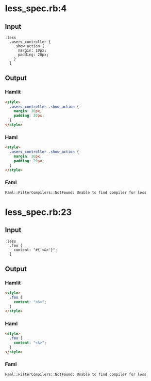 # less\_spec.rb:4
## Input
```haml
:less
  .users_controller {
    .show_action {
      margin: 10px;
      padding: 20px;
    }
  }

```

## Output
### Hamlit
```html
<style>
  .users_controller .show_action {
    margin: 10px;
    padding: 20px;
  }
</style>

```

### Haml
```html
<style>
  .users_controller .show_action {
    margin: 10px;
    padding: 20px;
  }
</style>

```

### Faml
```html
Faml::FilterCompilers::NotFound: Unable to find compiler for less
```

# less\_spec.rb:23
## Input
```haml
:less
  .foo {
    content: "#{'<&>'}";
  }

```

## Output
### Hamlit
```html
<style>
  .foo {
    content: "<&>";
  }
</style>

```

### Haml
```html
<style>
  .foo {
    content: "<&>";
  }
</style>

```

### Faml
```html
Faml::FilterCompilers::NotFound: Unable to find compiler for less
```

